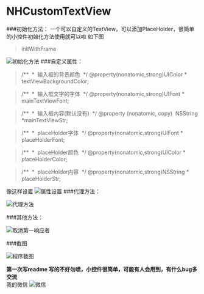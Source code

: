 # NHCustomTextView
###初始化方法：
一个可以自定义的TextView，可以添加PlaceHolder，很简单的小控件初始化方法使用就可以啦 如下图
>initWithFrame

![初始化方法](http://upload-images.jianshu.io/upload_images/1792635-eb314289b8114c28.png?imageMogr2/auto-orient/strip%7CimageView2/2/w/1240)
###自定义属性：
>/**
 *  输入框的背景颜色
 */
@property(nonatomic,strong)UIColor * textViewBackgroundColor;

>/**
 *  输入框文字的字体
 */
@property(nonatomic,strong)UIFont * mainTextViewFont;

>/**
 *  输入框内容(默认没有)
 */
@property (nonatomic, copy)  NSString *mainTextViewStr;

>/**
 *  placeHolder字体
 */
@property(nonatomic,strong)UIFont * placeHolderFont;

>/**
 *  placeHolder颜色
 */
@property(nonatomic,strong)UIColor * placeHolderColor;

>/**
 *  placeHolder内容
 */
@property(nonatomic,strong)NSString * placeHolderStr;

像这样设置
![属性设置](http://upload-images.jianshu.io/upload_images/1792635-5655553a98466457.png?imageMogr2/auto-orient/strip%7CimageView2/2/w/1240)
###代理方法：

![代理方法](http://upload-images.jianshu.io/upload_images/1792635-2b6bd490de03de7f.png?imageMogr2/auto-orient/strip%7CimageView2/2/w/1240)

###其他方法：

![取消第一响应者](http://upload-images.jianshu.io/upload_images/1792635-3ddb1aece75be32f.png?imageMogr2/auto-orient/strip%7CimageView2/2/w/1240)

###截图

![程序截图](http://upload-images.jianshu.io/upload_images/1792635-a2f3cf386432f6e9.gif?imageMogr2/auto-orient/strip)

**第一次写readme 写的不好勿喷，小控件很简单，可能有人会用到，有什么bug多交流**  
我的微信
![微信](http://upload-images.jianshu.io/upload_images/1792635-9cfd29840b73808a.jpg?imageMogr2/auto-orient/strip%7CimageView2/2/w/1240)